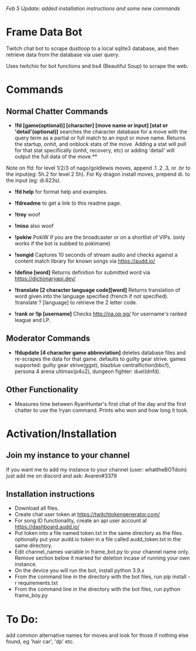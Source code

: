 *Feb 5 Update: added installation instructions and some new commands*

# Frame Data Bot
Twitch chat bot to scrape dustloop to a local sqlite3 database, and then retrieve data from the database via user query.

Uses twitchio for bot functions and bs4 (Beautiful Soup) to scrape the web.



# Commands

## Normal Chatter Commands

- **!fd [game(optional)] [character] [move name or input] [stat or 'detail'(optional)]** searches the character database for a move with the query term as a partial or full match to an input or move name.  Returns the startup, onhit, and onblock stats of the move.  Adding a stat will pull for that stat specifically (onhit, recovery, etc) or adding 'detail' will output the full data of the move.**

Note on !fd:  for level 1/2/3 of nago/goldlewis moves, append .1 .2 .3, or .br to the input(eg: 5h.2 for level 2 5h). For Ky dragon install moves, prepend di. to the input (eg: di.623s).

- **!fd help** for format help and examples.
- **!fdreadme** to get a link to this readme page.

- **!troy** woof
- **!miso** also woof
- **!pokiw** PokiW if you are the broadcaster or on a shortlist of VIPs. (only works if the bot is subbed to pokimane)
- **!songid** Captures 10 seconds of stream audio and checks against a content match library for known songs via https://audd.io/
- **!define [word]** Returns definition for submitted word via https://dictionaryapi.dev/
- **!translate [2 character language code][word]** Returns translation of word given into the language specified (french if not specified).  !translate ? [language] to retrieve the 2 letter code.
- **!rank or !lp [username]** Checks http://na.op.gg/ for username's ranked league and LP.


## Moderator Commands

- **!fdupdate [4 character game abbreviation]** deletes database files and re-scrapes the data for that game. defaults to guilty gear strive.  games supported: guilty gear strive(ggst), blazblue centralfiction(bbcf), persona 4 arena ultimax(p4u2), dungeon fighter: duel(dnfd).


## Other Functionality
- Measures time between RyanHunter's first chat of the day and the first chatter to use the !ryan command.  Prints who won and how long it took.



# Activation/Installation

## Join my instance to your channel

If you want me to add my instance to your channel (user: whattheBOTdoin) just add me on discord and ask: Avaren#3379

## Installation instructions

* Download all files.
* Create chat user token at https://twitchtokengenerator.com/
* For song ID functionality, create an api user account at https://dashboard.audd.io/
* Put token into a file named token.txt in the same directory as the files.  optionally put your audd.io token in a file called audd_token.txt in the same directory.
* Edit channel_names variable in frame_bot.py to your channel name only.  Remove section below it marked for deletion incase of running your own instance.
* On the device you will run the bot, install python 3.9.x
* From the command line in the directory with the bot files, run pip install -r requirements.txt
* From the command line in the directory with the bot files, run python frame_boy.py

# To Do:

add common alternative names for moves and look for those if nothing else found, eg 'hair car', 'dp' etc.
